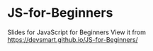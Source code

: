 # JS-for-Beginners
Slides for JavaScript for Beginners
View it from 
https://devsmart.github.io/JS-for-Beginners/

